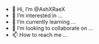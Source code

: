 - 👋 Hi, I’m @AshXRaeX
- 👀 I’m interested in ...
- 🌱 I’m currently learning ...
- 💞️ I’m looking to collaborate on ...
- 📫 How to reach me ...

<!---
AshXRaeX/AshXRaeX is a ✨ special ✨ repository because its `README.md` (this file) appears on your GitHub profile.
You can click the Preview link to take a look at your changes.
--->
